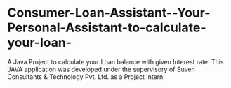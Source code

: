 # Consumer-Loan-Assistant--Your-Personal-Assistant-to-calculate-your-loan-
A Java Project to calculate your Loan balance with given Interest rate. This JAVA application was developed under the supervisory of Suven Consultants &amp; Technology Pvt. Ltd. as a Project Intern.
